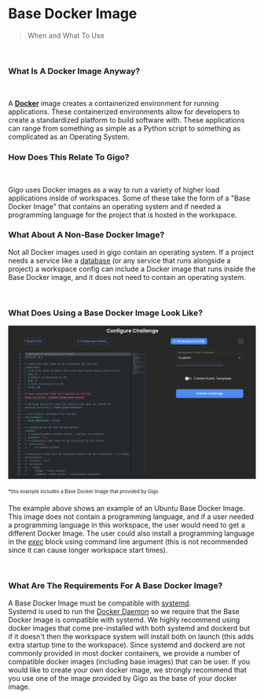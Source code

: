 # Base Docker Image
>When and What To Use

</br>

### **What Is A Docker Image Anyway?**
</br>

A [**Docker**](https://docs.docker.com/get-started/overview/) image
creates a containerized environment for running applications. These
containerized environments allow for developers to create a standardized
platform to build software with. These applications can range from
something as simple as a Python script to something as complicated as an
Operating System.



### **How Does This Relate To Gigo?**
</br>

Gigo uses Docker images as a way to run a variety of higher load
applications inside of workspaces. Some of these take the form of a
"Base Docker Image" that contains an operating system and if needed a programming language for the project that is hosted in the workspace.

### **What About A Non-Base Docker Image?**

Not all Docker images used in gigo contain an operating system.  If a project  needs a service like a [database](https://hub.docker.com/r/pingcap/tidb) (or any service that runs alongside a project) a workspace config can include a Docker image that runs inside the Base Docker image, and it does not need to contain an operating system.


</br>

### **What Does Using a Base Docker Image Look Like?**
![workspace_config_base_image.png.svg](https://raw.githubusercontent.com/Gage-Technologies/gigo-documentation/master/workspace/base_docker_image/workspace_config_base_image.png.svg)

<sub><sup>*this example includes a Base Docker Image that provided by Gigo


The example above shows an example of an Ubuntu Base Docker Image. This image does not contain a programming language, and if a user needed a programming language in this workspace, the user would need to get a different Docker Image. The user could also install a programming language in the [*exec*]() block using command line argument (this is not recommended since it can cause longer workspace start times).

</br>

### **What Are The Requirements For A Base Docker Image?**

A Base Docker Image must be compatible with [systemd](https://en.wikipedia.org/wiki/Systemd#:~:text=Systemd%20is%20a%20software%20suite,space%20and%20manage%20user%20processes.).  
Systemd is used to run the [Docker Daemon](https://dockerlabs.collabnix.com/beginners/components/daemon/) so we require that the Base Docker Image is compatible with systemd.
We highly recommend using docker images that come pre-installed with both systemd and dockerd but if it doesn't then the workspace system will install both on launch (this adds extra startup time to the workspace).
Since systemd and dockerd are not commonly provided in most docker containers, we provide a number of compatible docker images (including base images) that can be user.
If you would like to create your own docker image, we strongly recommend that you use one of the image provided by Gigo as the base of your docker image.

